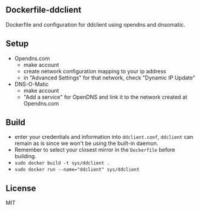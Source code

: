 ## Dockerfile-ddclient
Dockerfile and configuration for ddclient using opendns and dnsomatic.

## Setup
* Opendns.com
    * make account
    * create network configuration mapping to your ip address
    * in "Advanced Settings" for that network, check "Dynamic IP Update"
* DNS-O-Matic
    * make account
    * "Add a service" for OpenDNS and link it to the network created at
      Opendns.com

## Build
* enter your credentials and information into `ddclient.conf`, `ddclient` can
  remain as is since we won't be using the built-in daemon.
* Remember to select your closest mirror in the `Dockerfile` before building.
* `sudo docker build -t sys/ddclient .`
* `sudo docker run --name="ddclient" sys/ddclient`

## License
MIT
